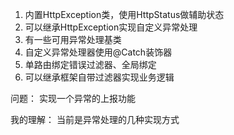 1. 内置HttpException类，使用HttpStatus做辅助状态
2. 可以继承HttpException实现自定义异常处理
3. 有一些可用异常处理基类
4. 自定义异常处理器使用@Catch装饰器
5. 单路由绑定错误过滤器、全局绑定
6. 可以继承框架自带过滤器实现业务逻辑

问题：
实现一个异常的上报功能

我的理解：
当前是异常处理的几种实现方式
